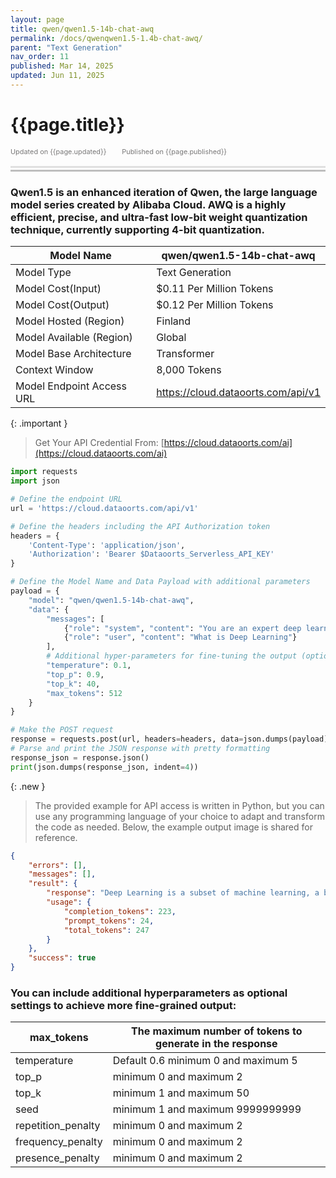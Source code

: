 ```yaml
---
layout: page
title: qwen/qwen1.5-14b-chat-awq 
permalink: /docs/qwenqwen1.5-1.4b-chat-awq/
parent: "Text Generation"
nav_order: 11
published: Mar 14, 2025
updated: Jun 11, 2025
---
```


# {{page.title}}

<div style="font-size:0.78em;color: #797878; margin-bottom:1.5em;">
     <span>Updated on {{page.updated}}</span>
    <span style="margin-left:2em;">Published on {{page.published}}</span>
</div>

<hr style="border:none;height:3px;background-color:#e0e0e0;margin:0;">
<hr style="border:none;height:3px;background-color:#bebebe;margin-top:0.2em;margin-bottom:1.5em;">

### Qwen1.5 is an enhanced iteration of Qwen, the large language model series created by Alibaba Cloud. AWQ is a highly efficient, precise, and ultra-fast low-bit weight quantization technique, currently supporting 4-bit quantization.

| Model Name                |qwen/qwen1.5-14b-chat-awq                |
|---------------------------|-----------------------------------------|
| Model Type                |    Text  Generation                     |
| Model Cost(Input)         | $0.11 Per Million Tokens                |
| Model Cost(Output)        | $0.12 Per Million Tokens                |
| Model Hosted (Region)     | Finland                                 |
| Model Available (Region)  | Global                                  |
| Model Base Architecture   | Transformer                             |
| Context Window            | 8,000 Tokens                            |
| Model Endpoint Access URL | https://cloud.dataoorts.com/api/v1      |


{: .important }
> Get Your API Credential From: [https://cloud.dataoorts.com/ai](https://cloud.dataoorts.com/ai)

```python
import requests
import json

# Define the endpoint URL
url = 'https://cloud.dataoorts.com/api/v1'

# Define the headers including the API Authorization token
headers = {
    'Content-Type': 'application/json',
    'Authorization': 'Bearer $Dataoorts_Serverless_API_KEY'
}

# Define the Model Name and Data Payload with additional parameters
payload = {
    "model": "qwen/qwen1.5-14b-chat-awq",
    "data": {
        "messages": [
            {"role": "system", "content": "You are an expert deep learning engineer"},
            {"role": "user", "content": "What is Deep Learning"}
        ],
        # Additional hyper-parameters for fine-tuning the output (optional):
        "temperature": 0.1,
        "top_p": 0.9,
        "top_k": 40,
        "max_tokens": 512
    }
}

# Make the POST request
response = requests.post(url, headers=headers, data=json.dumps(payload))
# Parse and print the JSON response with pretty formatting
response_json = response.json()
print(json.dumps(response_json, indent=4))
```

{: .new }
> The provided example for API access is written in Python, but you can use any programming language of your choice to adapt and transform the code as needed. Below, the example output image is shared for reference.


```json
{
    "errors": [],
    "messages": [],
    "result": {
        "response": "Deep Learning is a subset of machine learning, a branch of artificial intelligence, that involves the use of artificial neural networks to solve complex problems. It is inspired by the structure and function of the human brain, where multiple layers of interconnected nodes (artificial neurons) process and learn from data.\n\nIn deep learning, these networks consist of multiple hidden layers, allowing them to learn hierarchical representations of the input data. Each layer extracts increasingly abstract features, enabling the model to learn and generalize from large, high-dimensional datasets. The process involves forward propagation, where input data is fed through the network, and backpropagation, where the model adjusts its weights to minimize the error between predicted and actual outputs.\n\nDeep learning has been particularly successful in various applications, such as image recognition, speech recognition, natural language processing, recommendation systems, and autonomous vehicles, due to its ability to automatically learn and extract relevant features without manual feature engineering. Some popular deep learning architectures include Convolutional Neural Networks (CNNs) for image analysis, Recurrent Neural Networks (RNNs) for sequential data, and Transformers for natural language processing.",
        "usage": {
            "completion_tokens": 223,
            "prompt_tokens": 24,
            "total_tokens": 247
        }
    },
    "success": true
}
```

### You can include additional hyperparameters as optional settings to achieve more fine-grained output:

| max_tokens             | The maximum number of tokens to generate in the response |
|------------------------|----------------------------------------------------------|
| temperature            | Default 0.6 minimum 0 and maximum 5                      |
| top_p                  | minimum 0 and maximum 2                                  |
| top_k                  | minimum 1 and maximum 50                                 |
| seed                   |  minimum 1 and maximum 9999999999                        |
| repetition_penalty     | minimum 0 and maximum 2                                  |
| frequency_penalty      | minimum 0 and maximum 2                                  |
| presence_penalty       |minimum 0 and maximum 2                                   |